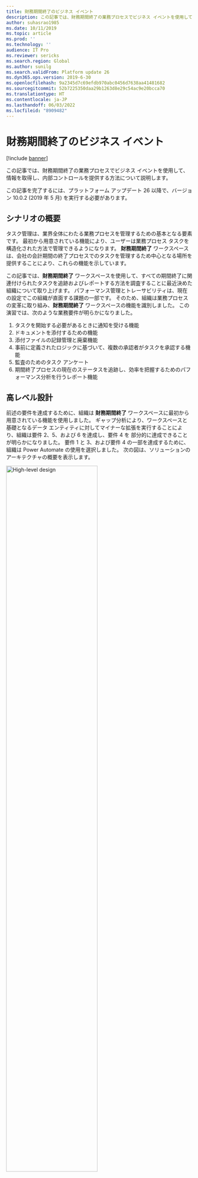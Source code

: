 ```yaml
---
title: 財務期間終了のビジネス イベント
description: この記事では、財務期間終了の業務プロセスでビジネス イベントを使用して、情報を取得し、内部コントロールを提供する方法について説明します。
author: suhasrao1985
ms.date: 10/11/2019
ms.topic: article
ms.prod: ''
ms.technology: ''
audience: IT Pro
ms.reviewer: sericks
ms.search.region: Global
ms.author: sunilg
ms.search.validFrom: Platform update 26
ms.dyn365.ops.version: 2019-6-30
ms.openlocfilehash: 9a2345d7c69efdb970abc0456d7638aa41481682
ms.sourcegitcommit: 52b7225350daa29b1263d8e29c54ac9e20bcca70
ms.translationtype: HT
ms.contentlocale: ja-JP
ms.lasthandoff: 06/03/2022
ms.locfileid: "8909482"
---
```

# <a name="business-events-in-financial-period-close"></a>財務期間終了のビジネス イベント
[!include [banner](../../includes/banner.md)]

この記事では、財務期間終了の業務プロセスでビジネス イベントを使用して、情報を取得し、内部コントロールを提供する方法について説明します。

この記事を完了するには、プラットフォーム アップデート 26 以降で、バージョン 10.0.2 (2019 年 5 月) を実行する必要があります。

## <a name="scenario-overview"></a>シナリオの概要

タスク管理は、業界全体にわたる業務プロセスを管理するための基本となる要素です。 最初から用意されている機能により、ユーザーは業務プロセス タスクを構造化された方法で管理できるようになります。 **財務期間終了** ワークスペースは、会社の会計期間の終了プロセスでのタスクを管理するため中心となる場所を提供することにより、これらの機能を示しています。

この記事では、**財務期間終了** ワークスペースを使用して、すべての期間終了に関連付けられたタスクを追跡およびレポートする方法を調査することに最近決めた組織について取り上げます。 パフォーマンス管理とトレーサビリティは、現在の設定でこの組織が直面する課題の一部です。 そのため、組織は業務プロセスの変革に取り組み、**財務期間終了** ワークスペースの機能を識別しました。 この演習では、次のような業務要件が明らかになりました。

1. タスクを開始する必要があるときに通知を受ける機能
2. ドキュメントを添付するための機能
3. 添付ファイルの記録管理と廃棄機能
4. 事前に定義されたロジックに基づいて、複数の承認者がタスクを承認する機能
5. 監査のためのタスク アンケート
6. 期間終了プロセスの現在のステータスを追跡し、効率を把握するためのパフォーマンス分析を行うレポート機能

## <a name="high-level-design"></a>高レベル設計

前述の要件を達成するために、組織は **財務期間終了** ワークスペースに最初から用意されている機能を使用しました。 ギャップ分析により、ワークスペースと基礎となるデータ エンティティに対してマイナーな拡張を実行することにより、組織は要件 2、5、および 6 を達成し、要件 4 を 部分的に達成できることが明らかになりました。 要件 1 と 3、および要件 4 の一部を達成するために、組織は Power Automate の使用を選択しました。 次の図は、ソリューションのアーキテクチャの概要を表示します。

<img alt="High-level design" src="../../media/Image1.PNG" width="70%">

## <a name="managing-attachments-by-using-microsoft-power-automate-and-sharepoint-online"></a>Microsoft Power Automate および SharePoint Online を使用した添付ファイルの管理

経理担当者は **財務期間終了** ワークスペースにタスクを表示して、作業を開始します。 SharePoint Online ドキュメント タイプを使用して、添付ファイルがタスクに追加されます。 Microsoft Power Automate の SharePoint トリガーは、次の図に示す Power Automate をトリガーするために使用されます。 この Power Automate は SharePoint メタデータを、 **財務期間終了** ワークスペースのタスクからのメタデータで更新します。 この目的のために、ドキュメント ライブラリに SharePoint 列が作成されました。 **財務期間終了** ワークスペースに追加されるすべての添付ファイルの添付ファイル メタデータを保持するために、個別の添付ファイル データ エンティティが作成されました。 カスタム エンティティのフィールドは、 Power Automate 内の SharePoint オンライン列にマップされました。 指定されたドキュメント タイプを使用するドキュメントが定義済みの SharePoint Online ライブラリに作成されると、Power Automate がトリガーされ、カスタム データ エンティティからメタデータを取得し、SharePoint Online のドキュメントのメタデータ列を更新します。

<img alt="Power Automate for managing attachments" src="../../media/Image2.png" width="70%">

## <a name="enabling-internal-controls-by-using-business-events-and-power-automate"></a>ビジネス イベントと Power Automate を使用した内部コントロールの有効化

経理担当者がタスクを完了し、タスクのレビュー準備が整うと、**確認状態** カスタム フィールドの値が **確認準備完了** に更新されます。 この更新が行われると **変更ベースのアラートがトリガーされる** ビジネス イベントによって Power Automate がトリガーされます。 このビジネス イベントのペイロードには、タスク名と領域名が含まれています。 Power Automate は、タスク名と領域名の組み合わせと **確認状態** フィールドの値を使用して、 Power Automate によって調整された電子メール ベースのワークフローを介してタスクをルーティングします。 この Power Automate は、承認を待機し、タスク ログに新しいコメントを追加し、承認プロセスの結果と関連するメタデータの両方に基づいて **財務期間終了** ワークスペースでタスクを更新します。 カスタム データ エンティティは、Power Automate を使用して、**財務期間終了** ワークスペースをクエリおよび更新するために構築されました。

### <a name="subscribing-to-the-business-event"></a>ビジネス イベントの購読

次の例は、変更ベースのアラート ビジネス イベントをサブスクライブする一般的な手順を示しています。

1. コネクタ トリガーを Power Automate アプリに追加し、変更ベースのアラート ビジネス イベントをサブスクライブします。

    <img alt="Subscribing to the business event" src="../../media/Image3.png" width="70%">

2. ビジネス イベントのペイロードを解析します。

    ビジネス イベントがトリガーされると、それは Power Automate をトリガーします。 このビジネス イベントにはペイロードが含まれています。 この手順では、ペイロードを解析し、必要な変数を初期化します。

    <img alt="Parsing the business event payload" src="../../media/Image4.PNG" width="70%">

3. ペイロードの値に基づいてタスクを取得します。

    タスクが更新されると、ビジネスイベントは Power Automate をトリガーします。 この時点で、ペイロードが解析された後、タスクに関する基本情報がわかります。 この手順では、カスタム データ エンティティを使用して、タスクに関する詳細情報を取得します。

    <img alt="Retrieving the task" src="../../media/Image5.png" width="70%">

4. 基準に基づいて Microsoft Excel ファイルから承認者を取得します。

    次に、承認者の一覧を決定して、適切な方法で承認要求を送信できるようにする必要があります。 このリストは、SharePoint Online ライブラリ内のカスタム Excel ファイルです。 この手順では、Excel ファイルをクエリして承認者の一覧を取得します。 また、各タスクの添付ファイルへのリンクを取得して、添付ファイルを承認者に送信できるようにします。

    <img alt="Retrieving approvers" src="../../media/Image6.png" width="70%">

5. 承認要求を送信するための準備を行います。

    このステップでは、前の手順で収集および組み立てたすべての情報を使用して、承認要求を送信するように Power Automate を準備します。

    <img alt="Preparing to send the request for approval, part 1" src="../../media/Image7.png" width="70%">

    <img alt="Preparing to send the request for approval, part 2" src="../../media/Image8.png" width="70%">

    <img alt="Preparing to send the request for approval, part 3" src="../../media/Image9.png" width="70%">

6. 承認プロセスを開始します。

    このステップでは、承認要求は Power Automate から送信されます。

    <img alt="Starting the approval process" src="../../media/Image10.png" width="70%">

7. 承認者が実行する承認アクションを処理します。

    承認者が承認要求を受信し、アクションを実行すると、 Power Automate が通知され、追加の処理が行われます。

    <img alt="Processing the approval action" src="../../media/Image11.png" width="70%">

8. 承認結果を使用してタスクを更新します。

    承認プロセスの結果に基づいて、タスクがその結果で更新されます。

    <img alt="Updating the task, part 1" src="../../media/Image12.png" width="70%">

    <img alt="Updating the task, part 2" src="../../media/Image13.png" width="70%">

## <a name="conclusion"></a>まとめ

この記事で説明する組織の業務要件については、このソリューションの開発は最小限であり、主に **財務期間終了** ワークスペース、ビジネス イベント、SharePoint Online、および Power Automate に依存して機能を推進しています。 開発は、ページへのフィールドの追加、カスタム データ エンティティの作成、およびページ ラベルの変更に制限されています。 Power Automate は、承認プロセスの柔軟性も高めています。 このソリューションは Microsoft 365 スイート内のさまざまなアプリケーションを利用するため、内部ユーザーは既に使い慣れているアプリケーションを使用できます。 したがって、必要な変更管理の量は限られています。

結論として、ビジネス イベントは機能を拡張する固有の機会を提供しますが、アプリ内での広範なカスタマイズを回避させることもできます。 ビジネス イベントの使用を開始する前に、以下の点について考慮する必要があります。

- ソリューションのセキュリティ要件を設定します。 ビジネス イベントはロールベースのセキュリティを遵守します。 この動作は、一部のユース ケースでは有益な場合があります。
- ビジネス イベント機能は、今後も拡張されます。 新しい機能に注目してください。

ビジネスイベントおよび Power Automate はローコードまたはコードなしの拡張機能を実装するための優れた機会を提供します。 重要な点は、このフレームワークが役立つ機会を特定することですが、いくつかの制限事項についても理解しておく必要があります。


[!INCLUDE[footer-include](../../../../includes/footer-banner.md)]